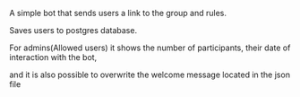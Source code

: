 A simple bot that sends users a link to the group and rules.

Saves users to postgres database.

For admins(Allowed users) it shows the number of participants, their date of interaction with the bot, 

and it is also possible to overwrite the welcome message located in the json file
